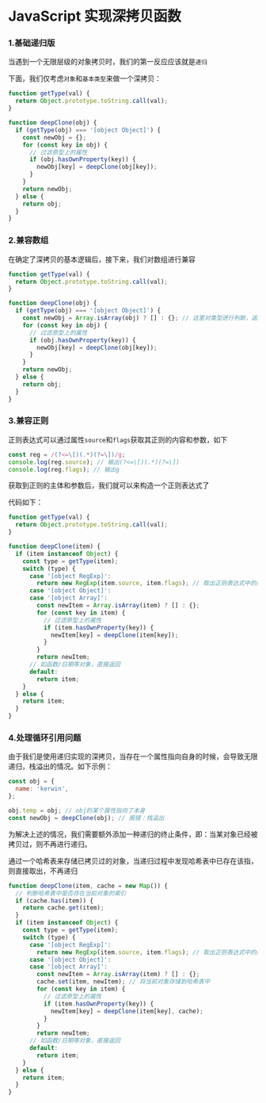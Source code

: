 # JavaScript 实现深拷贝函数

### 1.基础递归版

当遇到一个无限层级的对象拷贝时，我们的第一反应应该就是`递归`

下面，我们仅考虑`对象`和`基本类型`来做一个深拷贝：

```js
function getType(val) {
  return Object.prototype.toString.call(val);
}

function deepClone(obj) {
  if (getType(obj) === '[object Object]') {
    const newObj = {};
    for (const key in obj) {
      // 过滤原型上的属性
      if (obj.hasOwnProperty(key)) {
        newObj[key] = deepClone(obj[key]);
      }
    }
    return newObj;
  } else {
    return obj;
  }
}
```

### 2.兼容数组

在确定了深拷贝的基本逻辑后，接下来，我们对数组进行兼容

```js
function getType(val) {
  return Object.prototype.toString.call(val);
}

function deepClone(obj) {
  if (getType(obj) === '[object Object]') {
    const newObj = Array.isArray(obj) ? [] : {}; // 这里对类型进行判断，返回空数组或空对象
    for (const key in obj) {
      // 过滤原型上的属性
      if (obj.hasOwnProperty(key)) {
        newObj[key] = deepClone(obj[key]);
      }
    }
    return newObj;
  } else {
    return obj;
  }
}
```

### 3.兼容正则

正则表达式可以通过属性`source`和`flags`获取其正则的内容和参数，如下

```js
const reg = /(?<=\[)(.*)(?=\])/g;
console.log(reg.source); // 输出(?<=\[)(.*)(?=\])
console.log(reg.flags); // 输出g
```

获取到正则的主体和参数后，我们就可以来构造一个正则表达式了

代码如下：

```js
function getType(val) {
  return Object.prototype.toString.call(val);
}

function deepClone(item) {
  if (item instanceof Object) {
    const type = getType(item);
    switch (type) {
      case '[object RegExp]':
        return new RegExp(item.source, item.flags); // 取出正则表达式中的内容和参数，重新赋值
      case '[object Object]':
      case '[object Array]':
        const newItem = Array.isArray(item) ? [] : {};
        for (const key in item) {
          // 过滤原型上的属性
          if (item.hasOwnProperty(key)) {
            newItem[key] = deepClone(item[key]);
          }
        }
        return newItem;
      // 如函数/日期等对象，直接返回
      default:
        return item;
    }
  } else {
    return item;
  }
}
```

### 4.处理循环引用问题

由于我们是使用递归实现的深拷贝，当存在一个属性指向自身的时候，会导致无限递归，栈溢出的情况。如下示例：

```js
const obj = {
  name: 'kerwin',
};

obj.temp = obj; // obj的某个属性指向了本身
const newObj = deepClone(obj); // 报错：栈溢出
```

为解决上述的情况，我们需要额外添加一种递归的终止条件，即：当某对象已经被拷贝过，则不再进行递归。

通过一个哈希表来存储已拷贝过的对象，当递归过程中发现哈希表中已存在该指，则直接取出，不再递归

```js
function deepClone(item, cache = new Map()) {
  // 判断哈希表中是否存在当前对象的索引
  if (cache.has(item)) {
    return cache.get(item);
  }
  if (item instanceof Object) {
    const type = getType(item);
    switch (type) {
      case '[object RegExp]':
        return new RegExp(item.source, item.flags); // 取出正则表达式中的内容和参数，重新赋值
      case '[object Object]':
      case '[object Array]':
        const newItem = Array.isArray(item) ? [] : {};
        cache.set(item, newItem); // 将当前对象存储到哈希表中
        for (const key in item) {
          // 过滤原型上的属性
          if (item.hasOwnProperty(key)) {
            newItem[key] = deepClone(item[key], cache);
          }
        }
        return newItem;
      // 如函数/日期等对象，直接返回
      default:
        return item;
    }
  } else {
    return item;
  }
}
```
